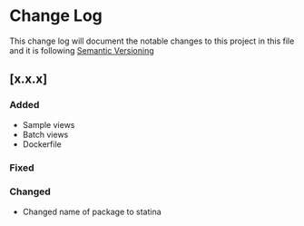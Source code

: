 # Change Log

This change log will document the notable changes to this project in this file and it is following [Semantic Versioning](https://semver.org/)

## [x.x.x]
### Added
- Sample views
- Batch views
- Dockerfile

### Fixed

### Changed
- Changed name of package to statina
